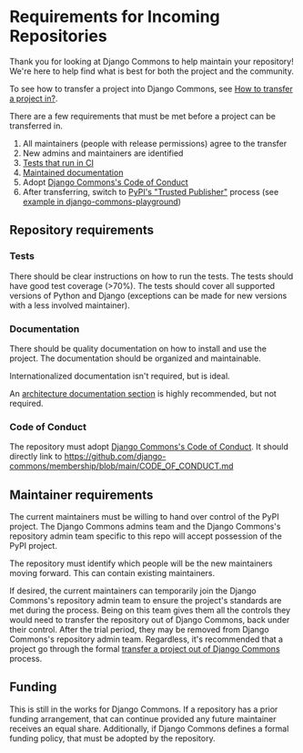 # Requirements for Incoming Repositories

Thank you for looking at Django Commons to help maintain your
repository! We're here to help find what is best for both the
project and the community.

To see how to transfer a project into Django Commons, see
[How to transfer a project in?](https://github.com/django-commons#how-to-transfer-a-project-in).

There are a few requirements that must be met before a project can
be transferred in.

1. All maintainers (people with release permissions) agree to the transfer
2. New admins and maintainers are identified
3. [Tests that run in CI](#tests)
4. [Maintained documentation](#documentation)
5. Adopt [Django Commons's Code of Conduct](#code-of-conduct)
6. After transferring, switch to [PyPI's "Trusted Publisher"](https://docs.pypi.org/trusted-publishers/)
   process (see [example in django-commons-playground](https://github.com/django-commons/django-commons-playground/blob/main/.github/workflows/release.yml))


## Repository requirements

### Tests

There should be clear instructions on how to run the tests. The tests
should have good test coverage (>70%). The tests should cover all supported
versions of Python and Django (exceptions can be made for new versions with
a less involved maintainer).

### Documentation

There should be quality documentation on how to install and use the
project. The documentation should be organized and maintainable.

Internationalized documentation isn't required, but is ideal.

An [architecture documentation section](https://matklad.github.io/2021/02/06/ARCHITECTURE.md.html)
is highly recommended, but not required.

### Code of Conduct

The repository must adopt [Django Commons's Code of Conduct](https://github.com/django-commons/membership/blob/main/CODE_OF_CONDUCT.md). It should
directly link to https://github.com/django-commons/membership/blob/main/CODE_OF_CONDUCT.md

## Maintainer requirements

The current maintainers must be willing to hand over control of the
PyPI project. The Django Commons admins team and the
Django Commons's repository admin team specific to this repo will
accept possession of the PyPI project.

The repository must identify which people will be the new 
maintainers moving forward. This can contain existing maintainers.

If desired, the current maintainers can temporarily join the
Django Commons's repository admin team to ensure the project's
standards are met during the process. Being on this team gives
them all the controls they would need to transfer the repository
out of Django Commons, back under their control. After the trial
period, they may be removed from Django Commons's repository admin
team. Regardless, it's recommended that a project go through the
formal [transfer a project out of Django Commons](https://github.com/django-commons#how-to-transfer-a-project-out)
process.

## Funding

This is still in the works for Django Commons. If a repository
has a prior funding arrangement, that can continue provided any
future maintainer receives an equal share. Additionally, if Django
Commons defines a formal funding policy, that must be adopted by
the repository.
